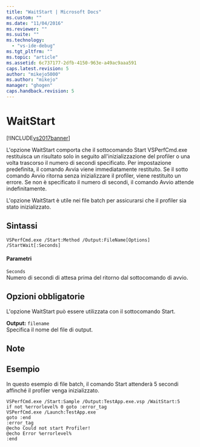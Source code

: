 ```yaml
---
title: "WaitStart | Microsoft Docs"
ms.custom: ""
ms.date: "11/04/2016"
ms.reviewer: ""
ms.suite: ""
ms.technology: 
  - "vs-ide-debug"
ms.tgt_pltfrm: ""
ms.topic: "article"
ms.assetid: 6c737177-2dfb-4150-963e-a49ac9aaa591
caps.latest.revision: 5
author: "mikejo5000"
ms.author: "mikejo"
manager: "ghogen"
caps.handback.revision: 5
---
```

# WaitStart
[!INCLUDE[vs2017banner](../code-quality/includes/vs2017banner.md)]

L'opzione WaitStart comporta che il sottocomando Start VSPerfCmd.exe restituisca un risultato solo in seguito all'inizializzazione del profiler o una volta trascorso il numero di secondi specificato.  Per impostazione predefinita, il comando Avvia viene immediatamente restituito.  Se il sotto comando Avvio ritorna senza inizializzare il profiler, viene restituito un errore.  Se non è specificato il numero di secondi, il comando Avvio attende indefinitamente.  
  
 L'opzione WaitStart è utile nei file batch per assicurarsi che il profiler sia stato inizializzato.  
  
## Sintassi  
  
```  
VSPerfCmd.exe /Start:Method /Output:FileName[Options] /StartWait[:Seconds]  
```  
  
#### Parametri  
 `Seconds`  
 Numero di secondi di attesa prima del ritorno dal sottocomando di avvio.  
  
## Opzioni obbligatorie  
 L'opzione WaitStart può essere utilizzata con il sottocomando Start.  
  
 **Output:** `filename`  
 Specifica il nome del file di output.  
  
## Note  
  
## Esempio  
 In questo esempio di file batch, il comando Start attenderà 5 secondi affinché il profiler venga inizializzato.  
  
```  
VSPerfCmd.exe /Start:Sample /Output:TestApp.exe.vsp /WaitStart:5  
if not %errorlevel% 0 goto :error_tag  
VSPerfCmd.exe /Launch:TestApp.exe  
goto :end  
:error_tag  
@echo Could not start Profiler!  
@echo Error %errorlevel%  
:end  
```